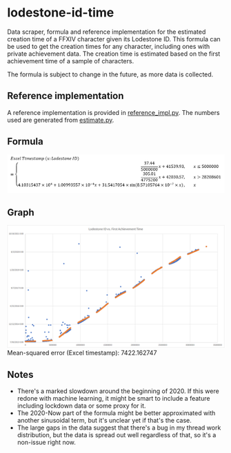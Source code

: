 # lodestone-id-time
Data scraper, formula and reference implementation for the estimated creation time of a FFXIV character given its Lodestone ID. This formula can be used to get the creation times for any character, including ones with private achievement data. The creation time is estimated based on the first achievement time of a sample of characters.

The formula is subject to change in the future, as more data is collected.

## Reference implementation
A reference implementation is provided in [reference_impl.py](reference_impl.py).
The numbers used are generated from [estimate.py](estimate.py).

## Formula
![Formula for Excel timestamp calculation of character creation time from a Lodestone ID](formula.png)

## Graph
![Graph showing relationship between Lodestone ID and character creation time](graph.png)
Mean-squared error (Excel timestamp): 7422.162747

## Notes
* There's a marked slowdown around the beginning of 2020. If this were redone with
  machine learning, it might be smart to include a feature including lockdown data
  or some proxy for it.
* The 2020-Now part of the formula might be better approximated with another
  sinusoidal term, but it's unclear yet if that's the case.
* The large gaps in the data suggest that there's a bug in my thread work distribution,
  but the data is spread out well regardless of that, so it's a non-issue right now.

